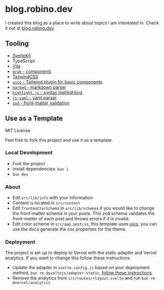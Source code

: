 # blog.robino.dev

I created this blog as a place to write about topics I am interested in. Check it out at [blog.robino.dev](https://blog.robino.dev/).

## Tooling

- [SvelteKit](https://kit.svelte.dev)
- TypeScript
- [Vite](https://github.com/vitejs/vite/tree/main/#readme)
- [`drab` - components](https://drab.robino.dev)
- [TailwindCSS](https://tailwindcss.com/)
- [`uico` - Tailwind plugin for basic components](https://uico.robino.dev)
- [`marked` - markdown parser](https://marked.js.org/)
- [`highlight.js` - syntax highlighting](https://highlightjs.org)
- [`js-yaml` - yaml parser](https://github.com/nodeca/js-yaml#readme)
- [`zod` - front-matter validation](https://zod.dev)

## Use as a Template

MIT License

Feel free to fork this project and use it as a template.

### Local Development

- Fork the project
- Install dependencies: `bun i`
- `bun dev`

### About

- Edit `src/lib/info` with your information
- Content is located in `src/content`
- Edit `frontmatterSchema` in `src/lib/schemas` if you would like to change the front-matter schema in your posts. This zod schema validates the front-matter of each post and throws errors if it is invalid.
- Edit color scheme in `src/app.postcss`, this template uses [uico](https://uico.robino.dev), you can use the docs generate the css properties for the theme.

### Deployment

The project is set up to deploy to Vercel with the static adapter and Vercel analytics. If you want to change this follow these instructions.

- Update the adapter in `svelte.config.js` based on your deployment method, `bun rm @sveltejs/adapter-static`, [follow these instructions](https://kit.svelte.dev/docs/adapters).
- Remove the analytics from `src/routes/+layout.svelte` and run `bun rm @vercel/analytics`
